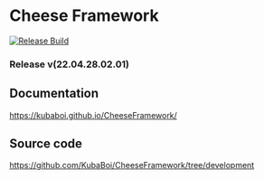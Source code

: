 # Cheese Framework

[![Release Build](https://github.com/KubaBoi/CheeseFramework/actions/workflows/realeaseDate.yml/badge.svg?branch=main)](https://github.com/KubaBoi/CheeseFramework/actions/workflows/realeaseDate.yml)

### Release v(22.04.28.02.01)

## Documentation

https://kubaboi.github.io/CheeseFramework/

## Source code

https://github.com/KubaBoi/CheeseFramework/tree/development